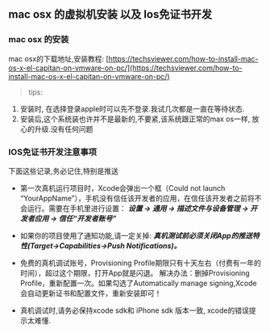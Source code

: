 ## mac osx 的虚拟机安装 以及 Ios免证书开发

### mac osx 的安装

mac osx的下载地址,安装教程: [https://techsviewer.com/how-to-install-mac-os-x-el-capitan-on-vmware-on-pc/](https://techsviewer.com/how-to-install-mac-os-x-el-capitan-on-vmware-on-pc/)

> tips:

1. 安装时, 在选择登录apple时可以先不登录.我试几次都是一直在等待状态.
2. 安装后,这个系统装也许并不是最新的,不要紧,该系统跟正常的max os一样, 放心的升级.没有任何问题

### IOS免证书开发注意事项

下面这些记录,务必记住,特别是推送

- 第一次真机运行项目时，Xcode会弹出一个框（Could not launch “YourAppName”），手机没有信任该开发者的应用，在信任该开发者之前将不会运行。需要在手机里进行设置：
***设置 -> 通用 -> 描述文件与设备管理 -> 开发者应用 -> 信任“开发者账号”***

- 如果你的项目使用了通知功能,请一定关掉: ***真机测试前必须关闭App的推送特性(Target->Capabilities->Push Notifications)。***

- 免费的真机调试账号，Provisioning Profile期限只有十天左右（付费有一年的时间），超过这个期限，打开App就是闪退。
解决办法：删掉Provisioning Profile，重新配置一次。如果勾选了Automatically manage signing,Xcode会自动更新证书和配置文件，重新安装即可！

- 真机调试时,请务必保持xcode sdk和 iPhone sdk 版本一致, xcode的错误提示太难懂.
